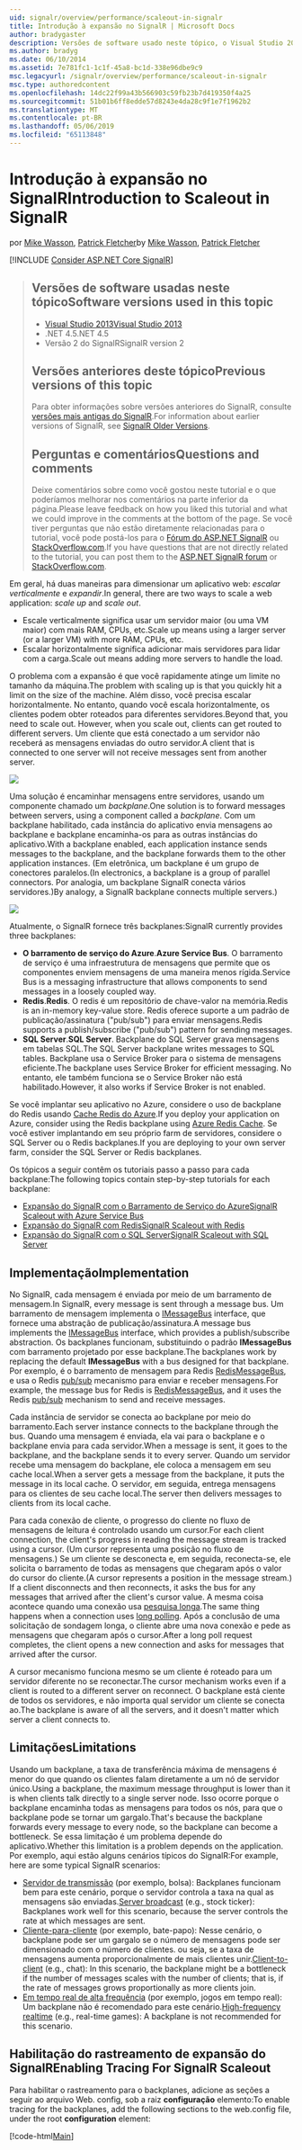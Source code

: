 ```yaml
---
uid: signalr/overview/performance/scaleout-in-signalr
title: Introdução à expansão no SignalR | Microsoft Docs
author: bradygaster
description: Versões de software usado neste tópico, o Visual Studio 2013 .NET 4.5 SignalR versões anteriores de versão 2 deste tópico para obter informações sobre versões anteriores do...
ms.author: bradyg
ms.date: 06/10/2014
ms.assetid: 7e781fc1-1c1f-45a8-bc1d-338e96dbe9c9
msc.legacyurl: /signalr/overview/performance/scaleout-in-signalr
msc.type: authoredcontent
ms.openlocfilehash: 14dc22f99a43b566903c59fb23b7d419350f4a25
ms.sourcegitcommit: 51b01b6ff8edde57d8243e4da28c9f1e7f1962b2
ms.translationtype: MT
ms.contentlocale: pt-BR
ms.lasthandoff: 05/06/2019
ms.locfileid: "65113848"
---
```

# <a name="introduction-to-scaleout-in-signalr"></a><span data-ttu-id="e5662-103">Introdução à expansão no SignalR</span><span class="sxs-lookup"><span data-stu-id="e5662-103">Introduction to Scaleout in SignalR</span></span>

<span data-ttu-id="e5662-104">por [Mike Wasson](https://github.com/MikeWasson), [Patrick Fletcher](https://github.com/pfletcher)</span><span class="sxs-lookup"><span data-stu-id="e5662-104">by [Mike Wasson](https://github.com/MikeWasson), [Patrick Fletcher](https://github.com/pfletcher)</span></span>

[!INCLUDE [Consider ASP.NET Core SignalR](~/includes/signalr/signalr-version-disambiguation.md)]

> ## <a name="software-versions-used-in-this-topic"></a><span data-ttu-id="e5662-105">Versões de software usadas neste tópico</span><span class="sxs-lookup"><span data-stu-id="e5662-105">Software versions used in this topic</span></span>
>
>
> - [<span data-ttu-id="e5662-106">Visual Studio 2013</span><span class="sxs-lookup"><span data-stu-id="e5662-106">Visual Studio 2013</span></span>](https://my.visualstudio.com/Downloads?q=visual%20studio%202013)
> - <span data-ttu-id="e5662-107">.NET 4.5</span><span class="sxs-lookup"><span data-stu-id="e5662-107">.NET 4.5</span></span>
> - <span data-ttu-id="e5662-108">Versão 2 do SignalR</span><span class="sxs-lookup"><span data-stu-id="e5662-108">SignalR version 2</span></span>
>
>
>
> ## <a name="previous-versions-of-this-topic"></a><span data-ttu-id="e5662-109">Versões anteriores deste tópico</span><span class="sxs-lookup"><span data-stu-id="e5662-109">Previous versions of this topic</span></span>
>
> <span data-ttu-id="e5662-110">Para obter informações sobre versões anteriores do SignalR, consulte [versões mais antigas do SignalR](../older-versions/index.md).</span><span class="sxs-lookup"><span data-stu-id="e5662-110">For information about earlier versions of SignalR, see [SignalR Older Versions](../older-versions/index.md).</span></span>
>
> ## <a name="questions-and-comments"></a><span data-ttu-id="e5662-111">Perguntas e comentários</span><span class="sxs-lookup"><span data-stu-id="e5662-111">Questions and comments</span></span>
>
> <span data-ttu-id="e5662-112">Deixe comentários sobre como você gostou neste tutorial e o que poderíamos melhorar nos comentários na parte inferior da página.</span><span class="sxs-lookup"><span data-stu-id="e5662-112">Please leave feedback on how you liked this tutorial and what we could improve in the comments at the bottom of the page.</span></span> <span data-ttu-id="e5662-113">Se você tiver perguntas que não estão diretamente relacionadas para o tutorial, você pode postá-los para o [Fórum do ASP.NET SignalR](https://forums.asp.net/1254.aspx/1?ASP+NET+SignalR) ou [StackOverflow.com](http://stackoverflow.com/).</span><span class="sxs-lookup"><span data-stu-id="e5662-113">If you have questions that are not directly related to the tutorial, you can post them to the [ASP.NET SignalR forum](https://forums.asp.net/1254.aspx/1?ASP+NET+SignalR) or [StackOverflow.com](http://stackoverflow.com/).</span></span>

<span data-ttu-id="e5662-114">Em geral, há duas maneiras para dimensionar um aplicativo web: *escalar verticalmente* e *expandir*.</span><span class="sxs-lookup"><span data-stu-id="e5662-114">In general, there are two ways to scale a web application: *scale up* and *scale out*.</span></span>

- <span data-ttu-id="e5662-115">Escale verticalmente significa usar um servidor maior (ou uma VM maior) com mais RAM, CPUs, etc.</span><span class="sxs-lookup"><span data-stu-id="e5662-115">Scale up means using a larger server (or a larger VM) with more RAM, CPUs, etc.</span></span>
- <span data-ttu-id="e5662-116">Escalar horizontalmente significa adicionar mais servidores para lidar com a carga.</span><span class="sxs-lookup"><span data-stu-id="e5662-116">Scale out means adding more servers to handle the load.</span></span>

<span data-ttu-id="e5662-117">O problema com a expansão é que você rapidamente atinge um limite no tamanho da máquina.</span><span class="sxs-lookup"><span data-stu-id="e5662-117">The problem with scaling up is that you quickly hit a limit on the size of the machine.</span></span> <span data-ttu-id="e5662-118">Além disso, você precisa escalar horizontalmente. No entanto, quando você escala horizontalmente, os clientes podem obter roteados para diferentes servidores.</span><span class="sxs-lookup"><span data-stu-id="e5662-118">Beyond that, you need to scale out. However, when you scale out, clients can get routed to different servers.</span></span> <span data-ttu-id="e5662-119">Um cliente que está conectado a um servidor não receberá as mensagens enviadas do outro servidor.</span><span class="sxs-lookup"><span data-stu-id="e5662-119">A client that is connected to one server will not receive messages sent from another server.</span></span>

![](scaleout-in-signalr/_static/image1.png)

<span data-ttu-id="e5662-120">Uma solução é encaminhar mensagens entre servidores, usando um componente chamado um *backplane*.</span><span class="sxs-lookup"><span data-stu-id="e5662-120">One solution is to forward messages between servers, using a component called a *backplane*.</span></span> <span data-ttu-id="e5662-121">Com um backplane habilitado, cada instância do aplicativo envia mensagens ao backplane e backplane encaminha-os para as outras instâncias do aplicativo.</span><span class="sxs-lookup"><span data-stu-id="e5662-121">With a backplane enabled, each application instance sends messages to the backplane, and the backplane forwards them to the other application instances.</span></span> <span data-ttu-id="e5662-122">(Em eletrônica, um backplane é um grupo de conectores paralelos.</span><span class="sxs-lookup"><span data-stu-id="e5662-122">(In electronics, a backplane is a group of parallel connectors.</span></span> <span data-ttu-id="e5662-123">Por analogia, um backplane SignalR conecta vários servidores.)</span><span class="sxs-lookup"><span data-stu-id="e5662-123">By analogy, a SignalR backplane connects multiple servers.)</span></span>

![](scaleout-in-signalr/_static/image2.png)

<span data-ttu-id="e5662-124">Atualmente, o SignalR fornece três backplanes:</span><span class="sxs-lookup"><span data-stu-id="e5662-124">SignalR currently provides three backplanes:</span></span>

- <span data-ttu-id="e5662-125">**O barramento de serviço do Azure**.</span><span class="sxs-lookup"><span data-stu-id="e5662-125">**Azure Service Bus**.</span></span> <span data-ttu-id="e5662-126">O barramento de serviço é uma infraestrutura de mensagens que permite que os componentes enviem mensagens de uma maneira menos rígida.</span><span class="sxs-lookup"><span data-stu-id="e5662-126">Service Bus is a messaging infrastructure that allows components to send messages in a loosely coupled way.</span></span>
- <span data-ttu-id="e5662-127">**Redis**.</span><span class="sxs-lookup"><span data-stu-id="e5662-127">**Redis**.</span></span> <span data-ttu-id="e5662-128">O redis é um repositório de chave-valor na memória.</span><span class="sxs-lookup"><span data-stu-id="e5662-128">Redis is an in-memory key-value store.</span></span> <span data-ttu-id="e5662-129">Redis oferece suporte a um padrão de publicação/assinatura ("pub/sub") para enviar mensagens.</span><span class="sxs-lookup"><span data-stu-id="e5662-129">Redis supports a publish/subscribe ("pub/sub") pattern for sending messages.</span></span>
- <span data-ttu-id="e5662-130">**SQL Server**.</span><span class="sxs-lookup"><span data-stu-id="e5662-130">**SQL Server**.</span></span> <span data-ttu-id="e5662-131">Backplane do SQL Server grava mensagens em tabelas SQL.</span><span class="sxs-lookup"><span data-stu-id="e5662-131">The SQL Server backplane writes messages to SQL tables.</span></span> <span data-ttu-id="e5662-132">Backplane usa o Service Broker para o sistema de mensagens eficiente.</span><span class="sxs-lookup"><span data-stu-id="e5662-132">The backplane uses Service Broker for efficient messaging.</span></span> <span data-ttu-id="e5662-133">No entanto, ele também funciona se o Service Broker não está habilitado.</span><span class="sxs-lookup"><span data-stu-id="e5662-133">However, it also works if Service Broker is not enabled.</span></span>

<span data-ttu-id="e5662-134">Se você implantar seu aplicativo no Azure, considere o uso de backplane do Redis usando [Cache Redis do Azure](https://azure.microsoft.com/services/cache/).</span><span class="sxs-lookup"><span data-stu-id="e5662-134">If you deploy your application on Azure, consider using the Redis backplane using [Azure Redis Cache](https://azure.microsoft.com/services/cache/).</span></span> <span data-ttu-id="e5662-135">Se você estiver implantando em seu próprio farm de servidores, considere o SQL Server ou o Redis backplanes.</span><span class="sxs-lookup"><span data-stu-id="e5662-135">If you are deploying to your own server farm, consider the SQL Server or Redis backplanes.</span></span>

<span data-ttu-id="e5662-136">Os tópicos a seguir contêm os tutoriais passo a passo para cada backplane:</span><span class="sxs-lookup"><span data-stu-id="e5662-136">The following topics contain step-by-step tutorials for each backplane:</span></span>

- [<span data-ttu-id="e5662-137">Expansão do SignalR com o Barramento de Serviço do Azure</span><span class="sxs-lookup"><span data-stu-id="e5662-137">SignalR Scaleout with Azure Service Bus</span></span>](scaleout-with-windows-azure-service-bus.md)
- [<span data-ttu-id="e5662-138">Expansão do SignalR com Redis</span><span class="sxs-lookup"><span data-stu-id="e5662-138">SignalR Scaleout with Redis</span></span>](scaleout-with-redis.md)
- [<span data-ttu-id="e5662-139">Expansão do SignalR com o SQL Server</span><span class="sxs-lookup"><span data-stu-id="e5662-139">SignalR Scaleout with SQL Server</span></span>](scaleout-with-sql-server.md)

## <a name="implementation"></a><span data-ttu-id="e5662-140">Implementação</span><span class="sxs-lookup"><span data-stu-id="e5662-140">Implementation</span></span>

<span data-ttu-id="e5662-141">No SignalR, cada mensagem é enviada por meio de um barramento de mensagem.</span><span class="sxs-lookup"><span data-stu-id="e5662-141">In SignalR, every message is sent through a message bus.</span></span> <span data-ttu-id="e5662-142">Um barramento de mensagem implementa o [IMessageBus](https://msdn.microsoft.com/library/microsoft.aspnet.signalr.messaging.imessagebus(v=vs.100).aspx) interface, que fornece uma abstração de publicação/assinatura.</span><span class="sxs-lookup"><span data-stu-id="e5662-142">A message bus implements the [IMessageBus](https://msdn.microsoft.com/library/microsoft.aspnet.signalr.messaging.imessagebus(v=vs.100).aspx) interface, which provides a publish/subscribe abstraction.</span></span> <span data-ttu-id="e5662-143">Os backplanes funcionam, substituindo o padrão **IMessageBus** com barramento projetado por esse backplane.</span><span class="sxs-lookup"><span data-stu-id="e5662-143">The backplanes work by replacing the default **IMessageBus** with a bus designed for that backplane.</span></span> <span data-ttu-id="e5662-144">Por exemplo, é o barramento de mensagem para Redis [RedisMessageBus](https://msdn.microsoft.com/library/microsoft.aspnet.signalr.redis.redismessagebus(v=vs.100).aspx), e usa o Redis [pub/sub](http://redis.io/topics/pubsub) mecanismo para enviar e receber mensagens.</span><span class="sxs-lookup"><span data-stu-id="e5662-144">For example, the message bus for Redis is [RedisMessageBus](https://msdn.microsoft.com/library/microsoft.aspnet.signalr.redis.redismessagebus(v=vs.100).aspx), and it uses the Redis [pub/sub](http://redis.io/topics/pubsub) mechanism to send and receive messages.</span></span>

<span data-ttu-id="e5662-145">Cada instância de servidor se conecta ao backplane por meio do barramento.</span><span class="sxs-lookup"><span data-stu-id="e5662-145">Each server instance connects to the backplane through the bus.</span></span> <span data-ttu-id="e5662-146">Quando uma mensagem é enviada, ela vai para o backplane e o backplane envia para cada servidor.</span><span class="sxs-lookup"><span data-stu-id="e5662-146">When a message is sent, it goes to the backplane, and the backplane sends it to every server.</span></span> <span data-ttu-id="e5662-147">Quando um servidor recebe uma mensagem do backplane, ele coloca a mensagem em seu cache local.</span><span class="sxs-lookup"><span data-stu-id="e5662-147">When a server gets a message from the backplane, it puts the message in its local cache.</span></span> <span data-ttu-id="e5662-148">O servidor, em seguida, entrega mensagens para os clientes de seu cache local.</span><span class="sxs-lookup"><span data-stu-id="e5662-148">The server then delivers messages to clients from its local cache.</span></span>

<span data-ttu-id="e5662-149">Para cada conexão de cliente, o progresso do cliente no fluxo de mensagens de leitura é controlado usando um cursor.</span><span class="sxs-lookup"><span data-stu-id="e5662-149">For each client connection, the client's progress in reading the message stream is tracked using a cursor.</span></span> <span data-ttu-id="e5662-150">(Um cursor representa uma posição no fluxo de mensagens.) Se um cliente se desconecta e, em seguida, reconecta-se, ele solicita o barramento de todas as mensagens que chegaram após o valor do cursor do cliente.</span><span class="sxs-lookup"><span data-stu-id="e5662-150">(A cursor represents a position in the message stream.) If a client disconnects and then reconnects, it asks the bus for any messages that arrived after the client's cursor value.</span></span> <span data-ttu-id="e5662-151">A mesma coisa acontece quando uma conexão usa [pesquisa longa](../getting-started/introduction-to-signalr.md#transports).</span><span class="sxs-lookup"><span data-stu-id="e5662-151">The same thing happens when a connection uses [long polling](../getting-started/introduction-to-signalr.md#transports).</span></span> <span data-ttu-id="e5662-152">Após a conclusão de uma solicitação de sondagem longa, o cliente abre uma nova conexão e pede as mensagens que chegaram após o cursor.</span><span class="sxs-lookup"><span data-stu-id="e5662-152">After a long poll request completes, the client opens a new connection and asks for messages that arrived after the cursor.</span></span>

<span data-ttu-id="e5662-153">A cursor mecanismo funciona mesmo se um cliente é roteado para um servidor diferente no se reconectar.</span><span class="sxs-lookup"><span data-stu-id="e5662-153">The cursor mechanism works even if a client is routed to a different server on reconnect.</span></span> <span data-ttu-id="e5662-154">O backplane está ciente de todos os servidores, e não importa qual servidor um cliente se conecta ao.</span><span class="sxs-lookup"><span data-stu-id="e5662-154">The backplane is aware of all the servers, and it doesn't matter which server a client connects to.</span></span>

## <a name="limitations"></a><span data-ttu-id="e5662-155">Limitações</span><span class="sxs-lookup"><span data-stu-id="e5662-155">Limitations</span></span>

<span data-ttu-id="e5662-156">Usando um backplane, a taxa de transferência máxima de mensagens é menor do que quando os clientes falam diretamente a um nó de servidor único.</span><span class="sxs-lookup"><span data-stu-id="e5662-156">Using a backplane, the maximum message throughput is lower than it is when clients talk directly to a single server node.</span></span> <span data-ttu-id="e5662-157">Isso ocorre porque o backplane encaminha todas as mensagens para todos os nós, para que o backplane pode se tornar um gargalo.</span><span class="sxs-lookup"><span data-stu-id="e5662-157">That's because the backplane forwards every message to every node, so the backplane can become a bottleneck.</span></span> <span data-ttu-id="e5662-158">Se essa limitação é um problema depende do aplicativo.</span><span class="sxs-lookup"><span data-stu-id="e5662-158">Whether this limitation is a problem depends on the application.</span></span> <span data-ttu-id="e5662-159">Por exemplo, aqui estão alguns cenários típicos do SignalR:</span><span class="sxs-lookup"><span data-stu-id="e5662-159">For example, here are some typical SignalR scenarios:</span></span>

- <span data-ttu-id="e5662-160">[Servidor de transmissão](../getting-started/tutorial-server-broadcast-with-signalr.md) (por exemplo, bolsa): Backplanes funcionam bem para este cenário, porque o servidor controla a taxa na qual as mensagens são enviadas.</span><span class="sxs-lookup"><span data-stu-id="e5662-160">[Server broadcast](../getting-started/tutorial-server-broadcast-with-signalr.md) (e.g., stock ticker): Backplanes work well for this scenario, because the server controls the rate at which messages are sent.</span></span>
- <span data-ttu-id="e5662-161">[Cliente-para-cliente](../getting-started/tutorial-getting-started-with-signalr.md) (por exemplo, bate-papo): Nesse cenário, o backplane pode ser um gargalo se o número de mensagens pode ser dimensionado com o número de clientes. ou seja, se a taxa de mensagens aumenta proporcionalmente de mais clientes unir.</span><span class="sxs-lookup"><span data-stu-id="e5662-161">[Client-to-client](../getting-started/tutorial-getting-started-with-signalr.md) (e.g., chat): In this scenario, the backplane might be a bottleneck if the number of messages scales with the number of clients; that is, if the rate of messages grows proportionally as more clients join.</span></span>
- <span data-ttu-id="e5662-162">[Em tempo real de alta frequência](../getting-started/tutorial-high-frequency-realtime-with-signalr.md) (por exemplo, jogos em tempo real): Um backplane não é recomendado para este cenário.</span><span class="sxs-lookup"><span data-stu-id="e5662-162">[High-frequency realtime](../getting-started/tutorial-high-frequency-realtime-with-signalr.md) (e.g., real-time games): A backplane is not recommended for this scenario.</span></span>

## <a name="enabling-tracing-for-signalr-scaleout"></a><span data-ttu-id="e5662-163">Habilitação do rastreamento de expansão do SignalR</span><span class="sxs-lookup"><span data-stu-id="e5662-163">Enabling Tracing For SignalR Scaleout</span></span>

<span data-ttu-id="e5662-164">Para habilitar o rastreamento para o backplanes, adicione as seções a seguir ao arquivo Web. config, sob a raiz **configuração** elemento:</span><span class="sxs-lookup"><span data-stu-id="e5662-164">To enable tracing for the backplanes, add the following sections to the web.config file, under the root **configuration** element:</span></span>

[!code-html[Main](scaleout-in-signalr/samples/sample1.html)]
